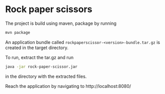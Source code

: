 # Rock paper scissors

The project is build using maven, package by running 

```sh
mvn package
```

An application bundle called ```rockpaperscissor-<version>-bundle.tar.gz``` is created in the target directory.

To run, extract the tar.gz and run 

```sh
java -jar rock-paper-scissor.jar
```

in the directory with the extracted files.

Reach the application by navigating to http://localhost:8080/
